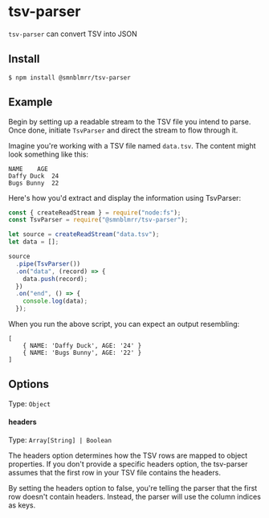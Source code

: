 # tsv-parser

`tsv-parser` can convert TSV into JSON 

## Install

```console
$ npm install @smnblmrr/tsv-parser
```

## Example
Begin by setting up a readable stream to the TSV file you intend to parse. Once done, initiate `TsvParser` and direct the stream to flow through it.

Imagine you're working with a TSV file named `data.tsv`. The content might look something like this:

```
NAME    AGE
Daffy Duck  24
Bugs Bunny  22
```

Here's how you'd extract and display the information using TsvParser:

```js
const { createReadStream } = require("node:fs");
const TsvParser = require("@smnblmrr/tsv-parser");

let source = createReadStream("data.tsv");
let data = [];

source
  .pipe(TsvParser())
  .on("data", (record) => {
    data.push(record);
  })
  .on("end", () => {
    console.log(data);
  });
```

When you run the above script, you can expect an output resembling:
```
[
    { NAME: 'Daffy Duck', AGE: '24' }
    { NAME: 'Bugs Bunny', AGE: '22' }
]
```

## Options
Type: `Object`
#### headers

Type: `Array[String] | Boolean`

The headers option determines how the TSV rows are mapped to object properties. If you don't provide a specific headers option, the tsv-parser assumes that the first row in your TSV file contains the headers.

By setting the headers option to false, you're telling the parser that the first row doesn't contain headers. Instead, the parser will use the column indices as keys.